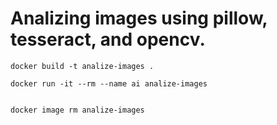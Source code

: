 # Analizing images using pillow, tesseract, and opencv.


```
docker build -t analize-images .

```

```
docker run -it --rm --name ai analize-images

```

```

docker image rm analize-images 

```